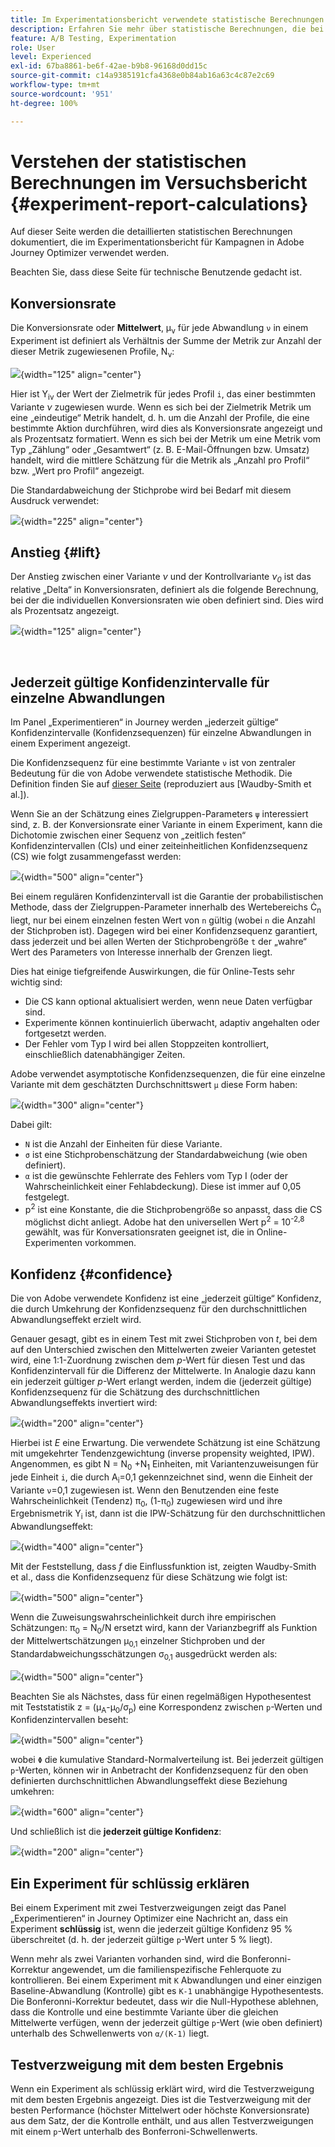 ```yaml
---
title: Im Experimentationsbericht verwendete statistische Berechnungen
description: Erfahren Sie mehr über statistische Berechnungen, die bei der Ausführung von Experimentationsberichten verwendet werden
feature: A/B Testing, Experimentation
role: User
level: Experienced
exl-id: 67ba8861-be6f-42ae-b9b8-96168d0dd15c
source-git-commit: c14a9385191cfa4368e0b84ab16a63c4c87e2c69
workflow-type: tm+mt
source-wordcount: '951'
ht-degree: 100%

---
```


# Verstehen der statistischen Berechnungen im Versuchsbericht {#experiment-report-calculations}

Auf dieser Seite werden die detaillierten statistischen Berechnungen dokumentiert, die im Experimentationsbericht für Kampagnen in Adobe Journey Optimizer verwendet werden.

Beachten Sie, dass diese Seite für technische Benutzende gedacht ist.

## Konversionsrate

Die Konversionsrate oder **Mittelwert**, μ<sub>ν</sub> für jede Abwandlung `ν` in einem Experiment ist definiert als Verhältnis der Summe der Metrik zur Anzahl der dieser Metrik zugewiesenen Profile, N<sub>ν</sub>:

![](assets/statistical_1.png){width="125" align="center"}

Hier ist Y<sub>iν</sub> der Wert der Zielmetrik für jedes Profil `i`, das einer bestimmten Variante *ν* zugewiesen wurde. Wenn es sich bei der Zielmetrik Metrik um eine „eindeutige“ Metrik handelt, d. h. um die Anzahl der Profile, die eine bestimmte Aktion durchführen, wird dies als Konversionsrate angezeigt und als Prozentsatz formatiert. Wenn es sich bei der Metrik um eine Metrik vom Typ „Zählung“ oder „Gesamtwert“ (z. B. E-Mail-Öffnungen bzw. Umsatz) handelt, wird die mittlere Schätzung für die Metrik als „Anzahl pro Profil“ bzw. „Wert pro Profil“ angezeigt.

Die Standardabweichung der Stichprobe wird bei Bedarf mit diesem Ausdruck verwendet:

![](assets/statistical_2.png){width="225" align="center"}

## Anstieg {#lift}

Der Anstieg zwischen einer Variante *ν* und der Kontrollvariante *ν<sub>0</sub>* ist das relative „Delta“ in Konversionsraten, definiert als die folgende Berechnung, bei der die individuellen Konversionsraten wie oben definiert sind. Dies wird als Prozentsatz angezeigt.

![](assets/statistical_3.png){width="125" align="center"}

</br>

## Jederzeit gültige Konfidenzintervalle für einzelne Abwandlungen

Im Panel „Experimentieren“ in Journey werden „jederzeit gültige“ Konfidenzintervalle (Konfidenzsequenzen) für einzelne Abwandlungen in einem Experiment angezeigt.

Die Konfidenzsequenz für eine bestimmte Variante `ν` ist von zentraler Bedeutung für die von Adobe verwendete statistische Methodik. Die Definition finden Sie auf [dieser Seite](https://doi.org/10.48550/arXiv.2103.06476) (reproduziert aus [Waudby-Smith et al.]).

Wenn Sie an der Schätzung eines Zielgruppen-Parameters `ψ` interessiert sind, z. B. der Konversionsrate einer Variante in einem Experiment, kann die Dichotomie zwischen einer Sequenz von „zeitlich festen“ Konfidenzintervallen (CIs) und einer zeiteinheitlichen Konfidenzsequenz (CS) wie folgt zusammengefasst werden:

![](assets/statistical_4.png){width="500" align="center"}

Bei einem regulären Konfidenzintervall ist die Garantie der probabilistischen Methode, dass der Zielgruppen-Parameter innerhalb des Wertebereichs Ċ<sub>n</sub> liegt, nur bei einem einzelnen festen Wert von `n` gültig (wobei `n` die Anzahl der Stichproben ist). Dagegen wird bei einer Konfidenzsequenz garantiert, dass jederzeit und bei allen Werten der Stichprobengröße `t` der „wahre“ Wert des Parameters von Interesse innerhalb der Grenzen liegt.

Dies hat einige tiefgreifende Auswirkungen, die für Online-Tests sehr wichtig sind:

* Die CS kann optional aktualisiert werden, wenn neue Daten verfügbar sind.
* Experimente können kontinuierlich überwacht, adaptiv angehalten oder fortgesetzt werden.
* Der Fehler vom Typ I wird bei allen Stoppzeiten kontrolliert, einschließlich datenabhängiger Zeiten.

Adobe verwendet asymptotische Konfidenzsequenzen, die für eine einzelne Variante mit dem geschätzten Durchschnittswert `μ` diese Form haben:

![](assets/statistical_5.png){width="300" align="center"}

Dabei gilt:

* `N` ist die Anzahl der Einheiten für diese Variante.
* `σ` ist eine Stichprobenschätzung der Standardabweichung (wie oben definiert).
* `α` ist die gewünschte Fehlerrate des Fehlers vom Typ I (oder der Wahrscheinlichkeit einer Fehlabdeckung). Diese ist immer auf 0,05 festgelegt.
* p<sup>2</sup> ist eine Konstante, die die Stichprobengröße so anpasst, dass die CS möglichst dicht anliegt. Adobe hat den universellen Wert p<sup>2</sup> = 10<sup>-2,8</sup> gewählt, was für Konversationsraten geeignet ist, die in Online-Experimenten vorkommen.

## Konfidenz {#confidence}

Die von Adobe verwendete Konfidenz ist eine „jederzeit gültige“ Konfidenz, die durch Umkehrung der Konfidenzsequenz für den durchschnittlichen Abwandlungseffekt erzielt wird.

Genauer gesagt, gibt es in einem Test mit zwei Stichproben von *t*, bei dem auf den Unterschied zwischen den Mittelwerten zweier Varianten getestet wird, eine 1:1-Zuordnung zwischen dem *p*-Wert für diesen Test und das Konfidenzintervall für die Differenz der Mittelwerte. In Analogie dazu kann ein jederzeit gültiger *p*-Wert erlangt werden, indem die (jederzeit gültige) Konfidenzsequenz für die Schätzung des durchschnittlichen Abwandlungseffekts invertiert wird:

![](assets/statistical_6.png){width="200" align="center"}

Hierbei ist *E* eine Erwartung. Die verwendete Schätzung ist eine Schätzung mit umgekehrter Tendenzgewichtung (inverse propensity weighted, IPW). Angenommen, es gibt N = N<sub>0</sub> +N<sub>1</sub> Einheiten, mit Variantenzuweisungen für jede Einheit `i`, die durch A<sub>i</sub>=0,1 gekennzeichnet sind, wenn die Einheit der Variante `ν`=0,1 zugewiesen ist. Wenn den Benutzenden eine feste Wahrscheinlichkeit (Tendenz) π<sub>0</sub>, (1-π<sub>0</sub>) zugewiesen wird und ihre Ergebnismetrik Y<sub>i</sub> ist, dann ist die IPW-Schätzung für den durchschnittlichen Abwandlungseffekt:

![](assets/statistical_12.png){width="400" align="center"}

Mit der Feststellung, dass *f* die Einflussfunktion ist, zeigten Waudby-Smith et al., dass die Konfidenzsequenz für diese Schätzung wie folgt ist:

![](assets/statistical_7.png){width="500" align="center"}

Wenn die Zuweisungswahrscheinlichkeit durch ihre empirischen Schätzungen: π<sub>0</sub> = N<sub>0</sub>/N ersetzt wird, kann der Varianzbegriff als Funktion der Mittelwertschätzungen μ<sub>0,1</sub> einzelner Stichproben und der Standardabweichungsschätzungen σ<sub>0,1</sub> ausgedrückt werden als:

![](assets/statistical_8.png){width="500" align="center"}

Beachten Sie als Nächstes, dass für einen regelmäßigen Hypothesentest mit Teststatistik z = (μ<sub>A</sub>-μ<sub>0</sub>/σ<sub>p</sub>) eine Korrespondenz zwischen `p`-Werten und Konfidenzintervallen beseht:

![](assets/statistical_9.png){width="500" align="center"}

wobei `Φ` die kumulative Standard-Normalverteilung ist. Bei jederzeit gültigen `p`-Werten, können wir in Anbetracht der Konfidenzsequenz für den oben definierten durchschnittlichen Abwandlungseffekt diese Beziehung umkehren:

![](assets/statistical_10.png){width="600" align="center"}

Und schließlich ist die **jederzeit gültige Konfidenz**:

![](assets/statistical_11.png){width="200" align="center"}

## Ein Experiment für schlüssig erklären

Bei einem Experiment mit zwei Testverzweigungen zeigt das Panel „Experimentieren“ in Journey Optimizer eine Nachricht an, dass ein Experiment **schlüssig** ist, wenn die jederzeit gültige Konfidenz 95 % überschreitet (d. h. der jederzeit gültige `p`-Wert unter 5 % liegt).

Wenn mehr als zwei Varianten vorhanden sind, wird die Bonferonni-Korrektur angewendet, um die familienspezifische Fehlerquote zu kontrollieren. Bei einem Experiment mit `K` Abwandlungen und einer einzigen Baseline-Abwandlung (Kontrolle) gibt es `K-1` unabhängige Hypothesentests. Die Bonferonni-Korrektur bedeutet, dass wir die Null-Hypothese ablehnen, dass die Kontrolle und eine bestimmte Variante über die gleichen Mittelwerte verfügen, wenn der jederzeit gültige `p`-Wert (wie oben definiert) unterhalb des Schwellenwerts von `α/(K-1)` liegt.

## Testverzweigung mit dem besten Ergebnis

Wenn ein Experiment als schlüssig erklärt wird, wird die Testverzweigung mit dem besten Ergebnis angezeigt. Dies ist die Testverzweigung mit der besten Performance (höchster Mittelwert oder höchste Konversionsrate) aus dem Satz, der die Kontrolle enthält, und aus allen Testverzweigungen mit einem `p`-Wert unterhalb des Bonferroni-Schwellenwerts.

